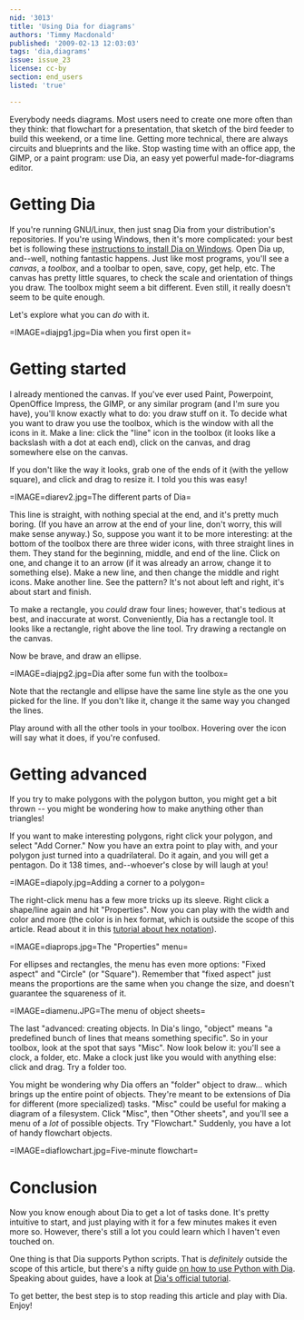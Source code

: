 ```yaml
---
nid: '3013'
title: 'Using Dia for diagrams'
authors: 'Timmy Macdonald'
published: '2009-02-13 12:03:03'
tags: 'dia,diagrams'
issue: issue_23
license: cc-by
section: end_users
listed: 'true'

---
```

Everybody needs diagrams. Most users need to create one more often than they think: that flowchart for a presentation, that sketch of the bird feeder to build this weekend, or a time line. 
Getting more technical, there are always circuits and blueprints and the like. Stop wasting time with an office app, the GIMP, or a paint program: use Dia, an easy yet powerful made-for-diagrams editor.

# Getting Dia

<!--break-->

If you're running GNU/Linux, then just snag Dia from your distribution's repositories. If you're using Windows, then it's more complicated: your best bet is following these [instructions to install Dia on Windows](http://dia-installer.de/download.html).
Open Dia up, and--well, nothing fantastic happens. Just like most programs, you'll see a _canvas_, a _toolbox_, and a toolbar to open, save, copy, get help, etc. The canvas has pretty little squares, to check the scale and orientation of things you draw. The toolbox might seem a bit different. Even still, it really doesn't seem to be quite enough. 

Let's explore what you can _do_ with it.

=IMAGE=diajpg1.jpg=Dia when you first open it=

# Getting started

I already mentioned the canvas. If you've ever used Paint, Powerpoint, OpenOffice Impress, the GIMP, or any similar program (and I'm sure you have), you'll know exactly what to do: you draw stuff on it. To decide what you want to draw you use the toolbox, which is the window with all the icons in it. Make a line: click the "line" icon in the toolbox (it looks like a backslash with a dot at each end), click on the canvas, and drag somewhere else on the canvas.

If you don't like the way it looks, grab one of the ends of it (with the yellow square), and click and drag to resize it. I told you this was easy!

=IMAGE=diarev2.jpg=The different parts of Dia=

This line is straight, with nothing special at the end, and it's pretty much boring. (If you have an arrow at the end of your line, don't worry, this will make sense anyway.) So, suppose you want it to be more interesting: at the bottom of the toolbox there are three wider icons, with three straight lines in them. They stand for the beginning, middle, and end of the line. Click on one, and change it to an arrow (if it was already an arrow, change it to something else). Make a new line, and then change the middle and right icons. Make another line. See the pattern? It's not about left and right, it's about start and finish.

To make a rectangle, you _could_ draw four lines; however, that's tedious at best, and inaccurate at worst. Conveniently, Dia has a rectangle tool. It looks like a rectangle, right above the line tool. Try drawing a rectangle on the canvas.

Now be brave, and draw an ellipse.

=IMAGE=diajpg2.jpg=Dia after some fun with the toolbox=

Note that the rectangle and ellipse have the same line style as the one you picked for the line. If you don't like it, change it the same way you changed the lines.

<!--pagebreak-->

Play around with all the other tools in your toolbox. Hovering over the icon will say what it does, if you're confused.

# Getting advanced

If you try to make polygons with the polygon button, you might get a bit thrown -- you might be wondering how to make anything other than triangles!

If you want to make interesting polygons, right click your polygon, and select "Add Corner." Now you have an extra point to play with, and your polygon just turned into a quadrilateral. Do it again, and you will get a pentagon. Do it 138 times, and--whoever's close by will laugh at you!

=IMAGE=diapoly.jpg=Adding a corner to a polygon=

The right-click menu has a few more tricks up its sleeve. Right click a shape/line again and hit "Properties". Now you can play with the width and color and more (the color is in hex format, which is outside the scope of this article. Read about it in this [tutorial about hex notation](http://en.wikipedia.org/wiki/Web_colors#Hex_triplet)).

=IMAGE=diaprops.jpg=The "Properties" menu=

For ellipses and rectangles, the menu has even more options: "Fixed aspect" and "Circle" (or "Square"). Remember that "fixed aspect" just means the proportions are the same when you change the size, and doesn't guarantee the squareness of it.

=IMAGE=diamenu.JPG=The menu of object sheets=

The last "advanced: creating objects. In Dia's lingo, "object" means "a predefined bunch of lines that means something specific". So in your toolbox, look at the spot that says "Misc". Now look below it: you'll see a clock, a folder, etc. Make a clock just like you would with anything else: click and drag. Try a folder too.

You might be wondering why Dia offers an "folder" object to draw... which brings up the entire point of objects. They're meant to be extensions of Dia for different (more specialized) tasks. "Misc" could be useful for making a diagram of a filesystem. Click "Misc", then "Other sheets", and you'll see a menu of a _lot_ of possible objects. Try "Flowchart." Suddenly, you have a lot of handy flowchart objects.

=IMAGE=diaflowchart.jpg=Five-minute flowchart=

# Conclusion

Now you know enough about Dia to get a lot of tasks done. It's pretty intuitive to start, and just playing with it for a few minutes makes it even more so. However, there's still a lot you could learn which I haven't even touched on.

One thing is that Dia supports Python scripts. That is _definitely_ outside the scope of this article, but there's a nifty guide [on how to use Python with Dia](http://www.gnome.org/projects/dia/python.html). Speaking about guides, have a look at [Dia's official tutorial](http://www.gnome.org/projects/dia/diatut/all/all.html).

To get better, the best step is to stop reading this article and play with Dia. Enjoy!
